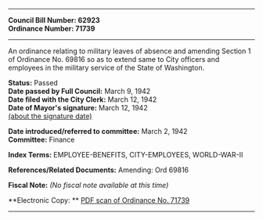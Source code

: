 * * * * *  
  
**Council Bill Number: [](#h0)[](#h2)62923**   
**Ordinance Number: 71739**  
  
* * * * *  
  
An ordinance relating to military leaves of absence and amending Section 1 of Ordinance No. 69816 so as to extend same to City officers and employees in the military service of the State of Washington.  
  
**Status:** Passed   
**Date passed by Full Council:** March 9, 1942   
**Date filed with the City Clerk:** March 12, 1942   
**Date of Mayor's signature:** March 12, 1942   
[(about the signature date)](/~public/approvaldate.htm)   
  
  
**Date introduced/referred to committee:** March 2, 1942   
**Committee:** Finance   
  
**Index Terms:** EMPLOYEE-BENEFITS, CITY-EMPLOYEES, WORLD-WAR-II  
  
**References/Related Documents:** Amending: Ord 69816  
  
**Fiscal Note:** *(No fiscal note available at this time)*  
  
**Electronic Copy: ** [PDF scan of Ordinance No. 71739](/~archives/Ordinances/Ord_71739.pdf)  
  
* * * * *  
